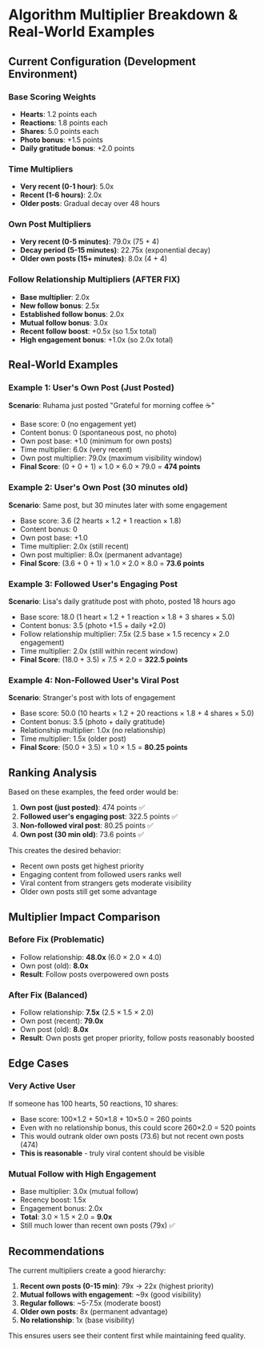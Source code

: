 # Algorithm Multiplier Breakdown & Real-World Examples

## Current Configuration (Development Environment)

### Base Scoring Weights
- **Hearts**: 1.2 points each
- **Reactions**: 1.8 points each  
- **Shares**: 5.0 points each
- **Photo bonus**: +1.5 points
- **Daily gratitude bonus**: +2.0 points

### Time Multipliers
- **Very recent (0-1 hour)**: 5.0x
- **Recent (1-6 hours)**: 2.0x
- **Older posts**: Gradual decay over 48 hours

### Own Post Multipliers
- **Very recent (0-5 minutes)**: 79.0x (75 + 4)
- **Decay period (5-15 minutes)**: 22.75x (exponential decay)
- **Older own posts (15+ minutes)**: 8.0x (4 + 4)

### Follow Relationship Multipliers (AFTER FIX)
- **Base multiplier**: 2.0x
- **New follow bonus**: 2.5x
- **Established follow bonus**: 2.0x
- **Mutual follow bonus**: 3.0x
- **Recent follow boost**: +0.5x (so 1.5x total)
- **High engagement bonus**: +1.0x (so 2.0x total)

## Real-World Examples

### Example 1: User's Own Post (Just Posted)
**Scenario**: Ruhama just posted "Grateful for morning coffee ☕"
- Base score: 0 (no engagement yet)
- Content bonus: 0 (spontaneous post, no photo)
- Own post base: +1.0 (minimum for own posts)
- Time multiplier: 6.0x (very recent)
- Own post multiplier: 79.0x (maximum visibility window)
- **Final Score**: (0 + 0 + 1) × 1.0 × 6.0 × 79.0 = **474 points**

### Example 2: User's Own Post (30 minutes old)
**Scenario**: Same post, but 30 minutes later with some engagement
- Base score: 3.6 (2 hearts × 1.2 + 1 reaction × 1.8)
- Content bonus: 0
- Own post base: +1.0
- Time multiplier: 2.0x (still recent)
- Own post multiplier: 8.0x (permanent advantage)
- **Final Score**: (3.6 + 0 + 1) × 1.0 × 2.0 × 8.0 = **73.6 points**

### Example 3: Followed User's Engaging Post
**Scenario**: Lisa's daily gratitude post with photo, posted 18 hours ago
- Base score: 18.0 (1 heart × 1.2 + 1 reaction × 1.8 + 3 shares × 5.0)
- Content bonus: 3.5 (photo +1.5 + daily +2.0)
- Follow relationship multiplier: 7.5x (2.5 base × 1.5 recency × 2.0 engagement)
- Time multiplier: 2.0x (still within recent window)
- **Final Score**: (18.0 + 3.5) × 7.5 × 2.0 = **322.5 points**

### Example 4: Non-Followed User's Viral Post
**Scenario**: Stranger's post with lots of engagement
- Base score: 50.0 (10 hearts × 1.2 + 20 reactions × 1.8 + 4 shares × 5.0)
- Content bonus: 3.5 (photo + daily gratitude)
- Relationship multiplier: 1.0x (no relationship)
- Time multiplier: 1.5x (older post)
- **Final Score**: (50.0 + 3.5) × 1.0 × 1.5 = **80.25 points**

## Ranking Analysis

Based on these examples, the feed order would be:
1. **Own post (just posted)**: 474 points ✅
2. **Followed user's engaging post**: 322.5 points ✅
3. **Non-followed viral post**: 80.25 points ✅
4. **Own post (30 min old)**: 73.6 points ✅

This creates the desired behavior:
- Recent own posts get highest priority
- Engaging content from followed users ranks well
- Viral content from strangers gets moderate visibility
- Older own posts still get some advantage

## Multiplier Impact Comparison

### Before Fix (Problematic)
- Follow relationship: **48.0x** (6.0 × 2.0 × 4.0)
- Own post (old): **8.0x**
- **Result**: Follow posts overpowered own posts

### After Fix (Balanced)
- Follow relationship: **7.5x** (2.5 × 1.5 × 2.0)
- Own post (recent): **79.0x**
- Own post (old): **8.0x**
- **Result**: Own posts get proper priority, follow posts reasonably boosted

## Edge Cases

### Very Active User
If someone has 100 hearts, 50 reactions, 10 shares:
- Base score: 100×1.2 + 50×1.8 + 10×5.0 = 260 points
- Even with no relationship bonus, this could score 260×2.0 = 520 points
- This would outrank older own posts (73.6) but not recent own posts (474)
- **This is reasonable** - truly viral content should be visible

### Mutual Follow with High Engagement
- Base multiplier: 3.0x (mutual follow)
- Recency boost: 1.5x
- Engagement bonus: 2.0x
- **Total**: 3.0 × 1.5 × 2.0 = **9.0x**
- Still much lower than recent own posts (79x) ✅

## Recommendations

The current multipliers create a good hierarchy:
1. **Recent own posts (0-15 min)**: 79x → 22x (highest priority)
2. **Mutual follows with engagement**: ~9x (good visibility)
3. **Regular follows**: ~5-7.5x (moderate boost)
4. **Older own posts**: 8x (permanent advantage)
5. **No relationship**: 1x (base visibility)

This ensures users see their content first while maintaining feed quality.